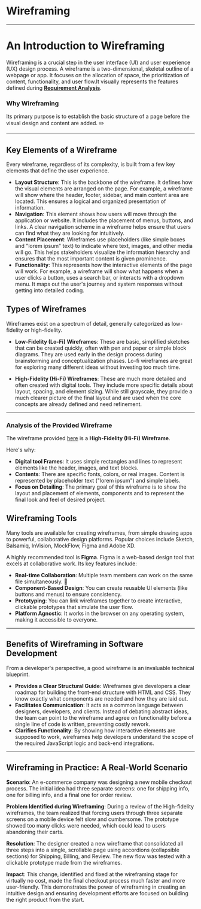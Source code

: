 # Wireframing
----
# An Introduction to Wireframing

Wireframing is a crucial step in the user interface (UI) and user experience (UX) design process. A wireframe is a two-dimensional, skeletal outline of a webpage or app. It focuses on the allocation of space, the prioritization of content, functionality, and user flow.It visually represents the features defined during **[Requirement Analysis](https://github.com/Morris-Israel-pi-minla1/requirement-analysis)**.

### Why Wireframing

Its primary purpose is to establish the basic structure of a page before the visual design and content are added. ✏️

---
## Key Elements of a Wireframe

Every wireframe, regardless of its complexity, is built from a few key elements that define the user experience.

* **Layout Structure**: This is the backbone of the wireframe. It defines how the visual elements are arranged on the page. For example, a wireframe will show where the header, footer, sidebar, and main content area are located. This ensures a logical and organized presentation of information.
* **Navigation**: This element shows how users will move through the application or website. It includes the placement of menus, buttons, and links. A clear navigation scheme in a wireframe helps ensure that users can find what they are looking for intuitively.
* **Content Placement**: Wireframes use placeholders (like simple boxes and "lorem ipsum" text) to indicate where text, images, and other media will go. This helps stakeholders visualize the information hierarchy and ensures that the most important content is given prominence.
* **Functionality**: This represents how the interactive elements of the page will work. For example, a wireframe will show what happens when a user clicks a button, uses a search bar, or interacts with a dropdown menu. It maps out the user's journey and system responses without getting into detailed coding.

## Types of Wireframes

Wireframes exist on a spectrum of detail, generally categorized as low-fidelity or high-fidelity.

* **Low-Fidelity (Lo-Fi) Wireframes**: These are basic, simplified sketches that can be created quickly, often with pen and paper or simple block diagrams. They are used early in the design process during brainstorming and conceptualization phases. Lo-fi wireframes are great for exploring many different ideas without investing too much time.

* **High-Fidelity (Hi-Fi) Wireframes**: These are much more detailed and often created with digital tools. They include more specific details about layout, spacing, and element sizing. While still grayscale, they provide a much clearer picture of the final layout and are used when the core concepts are already defined and need refinement.

---

### Analysis of the Provided Wireframe

The wireframe provided [here](https://www.figma.com/design/E2BRqdPcKkrnX6hLGPto8Z/Project-Airbnb?node-id=1-2&p=f) is a **High-Fidelity (Hi-Fi) Wireframe**.



Here's why:
* **Digital tool Frames**: It uses simple rectangles and lines to represent elements like the header, images, and text blocks.
* **Contents**: There are specific fonts, colors, or real images. Content is represented by placeholder text ("lorem ipsum") and simple labels.
* **Focus on Detailing**: The primary goal of this wireframe is to show the layout and placement of elements, components and to represent the final look and feel of desired project.
## Wireframing Tools

Many tools are available for creating wireframes, from simple drawing apps to powerful, collaborative design platforms. Popular choices include Sketch, Balsamiq, InVision, MockFlow, Figma and Adobe XD.

A highly recommended tool is **Figma**. Figma is a web-based design tool that excels at collaborative work. Its key features include:
* **Real-time Collaboration**: Multiple team members can work on the same file simultaneously. 🤝
* **Component-Based Design**: You can create reusable UI elements (like buttons and menus) to ensure consistency.
* **Prototyping**: You can link wireframes together to create interactive, clickable prototypes that simulate the user flow.
* **Platform Agnostic**: It works in the browser on any operating system, making it accessible to everyone.

---

## Benefits of Wireframing in Software Development

From a developer's perspective, a good wireframe is an invaluable technical blueprint.
* **Provides a Clear Structural Guide**: Wireframes give developers a clear roadmap for building the front-end structure with HTML and CSS. They know exactly what components are needed and how they are laid out.
* **Facilitates Communication**: It acts as a common language between designers, developers, and clients. Instead of debating abstract ideas, the team can point to the wireframe and agree on functionality before a single line of code is written, preventing costly rework.
* **Clarifies Functionality**: By showing how interactive elements are supposed to work, wireframes help developers understand the scope of the required JavaScript logic and back-end integrations.

---

## Wireframing in Practice: A Real-World Scenario

**Scenario**: An e-commerce company was designing a new mobile checkout process. The initial idea had three separate screens: one for shipping info, one for billing info, and a final one for order review.

**Problem Identified during Wireframing**: During a review of the High-fidelity wireframes, the team realized that forcing users through three separate screens on a mobile device felt slow and cumbersome. The prototype showed too many clicks were needed, which could lead to users abandoning their carts.

**Resolution**: The designer created a new wireframe that consolidated all three steps into a single, scrollable page using accordions (collapsible sections) for Shipping, Billing, and Review. The new flow was tested with a clickable prototype made from the wireframes.

**Impact**: This change, identified and fixed at the wireframing stage for virtually no cost, made the final checkout process much faster and more user-friendly. This demonstrates the power of wireframing in creating an intuitive design and ensuring development efforts are focused on building the right product from the start.